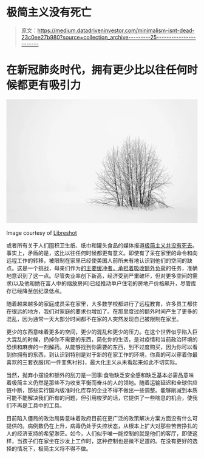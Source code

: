 # 极简主义没有死亡

> 原文：<https://medium.datadriveninvestor.com/minimalism-isnt-dead-23c0ee27b980?source=collection_archive---------25----------------------->

# 在新冠肺炎时代，拥有更少比以往任何时候都更有吸引力

![](img/4ef441f1b7d1135d4bf2c846c5acc8fd.png)

Image courtesy of [Libreshot](https://libreshot.com/winter-minimalism/)

或者所有关于人们囤积卫生纸、纸巾和罐头食品的媒体报道[极简主义并没有死去](https://news.google.com/articles/CAIiEC4_VBZ0ib3PE7oCnu-y6EMqFAgEKg0IACoGCAowm_EEMKAiMIpb?hl=en-US&gl=US&ceid=US%3Aen)。事实上，矛盾的是，这比以往任何时候都更有意义。即使有了呆在家里的命令和向远程工作的转移，被限制在家里已经使美国人前所未有地认识到他们的空间的缺点。这是一个挑战，母亲们作为[的主要缓冲者，承担着吸收额外负荷](https://www.nytimes.com/2020/10/14/parenting/working-moms-job-loss-coronavirus.html)的任务，准确地意识到了这一点。尽管失业率创下新高，经济受到严重破坏，但对更多空间的需求(以及他和她在富人中的缩放房间)已经推动单户住宅的房地产价格飙升，尽管库存已经降至创纪录低点。

随着越来越多的家庭成员呆在家里，大多数学校都进行了远程教育，许多员工都住在很远的地方，我们对家庭的要求也增加了。在那里度过的额外时间产生了更多的混乱，因为通常一天大部分时间都不在家的人突然发现自己被限制在家里。

更少的东西意味着更多的空间，更少的混乱和更少的压力。在这个世界似乎陷入巨大混乱的时候，扔掉你不需要的东西，简化你的生活，是对疫情和当前政治环境的恐惧和麻痹的一剂解药。从能够找到你需要的东西，到不过度购买，因为你可以看到你拥有的东西，到认识到特别是对于新的在家工作的环境，你真的可以穿着你最喜欢的三套衣服(和一件变焦衬衫)，最大化主义从未看起来如此不切实际。

当然，抛弃小摆设和额外的刮刀是一回事:食物缺乏安全感和缺乏基本必需品意味着极简主义仍然是那些不为收支平衡而奋斗的人的领地。随着运输延迟和全球供应链中断，那些实行国内版准时化库存的企业不得不做出一些调整。能够削减到本质可能不能解决我们所有的问题，但引用梭罗的话，它提供了一些喘息的机会，使我们不再是工具中的工具。

目前陷入僵局的政治局势意味着政府目前在更广泛的政策解决方案方面没有什么可提供的。病例数仍在上升，病毒仍处于失控状态，从根本上扩大对那些苦苦挣扎的人的经济支持的希望渺茫。如今，人们似乎唯一能控制的就是他们的客厅，即使这样，当孩子们在家坐在沙发上工作时，这种控制也是微不足道的。在没有更好的选择的情况下，极简主义将不得不做。